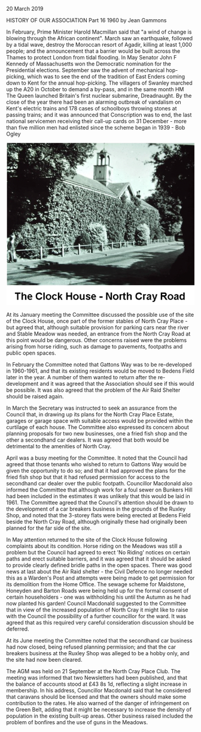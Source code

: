 20 March 2019

HISTORY OF OUR ASSOCIATION Part 16 1960 by Jean Gammons

In February, Prime Minister Harold Macmillan said that "a wind of change is blowing through the African continent". March saw an earthquake, followed by a tidal wave, destroy the Moroccan resort of Agadir, killing at least 1,000 people; and the announcement that a barrier would be built across the Thames to protect London from tidal flooding. In May Senator John F Kennedy of Massachusetts won the Democratic nomination for the Presidential elections. September saw the advent of mechanical hop-picking, which was to see the end of the tradition of East Enders coming down to Kent for the annual hop-picking. The villagers of Swanley marched up the A20 in October to demand a by-pass, and in the same month HM The Queen launched Britain's first nuclear submarine, Dreadnaught. By the close of the year there had been an alarming outbreak of vandalism on Kent's electric trains and 178 cases of schoolboys throwing stones at passing trains; and it was announced that Conscription was to end, the last national servicemen receiving their call-up cards on 31 December - more than five million men had enlisted since the scheme began in 1939 - Bob Ogley

[](http://www.northcrayresidents.org.uk/posters/poster252.pdf)

![Image](images/nm0724_1.gif)

At its January meeting the Committee discussed the possible use of the site of the Clock House, once part of the former stables of North Cray Place - but agreed that, although suitable provision for parking cars near the river and Stable Meadow was needed, an entrance from the North Cray Road at this point would be dangerous. Other concerns raised were the problems arising from horse riding, such as damage to pavements, footpaths and public open spaces.

In February the Committee noted that Gattons Way was to be re-developed in 1960-1961, and that its existing residents would be moved to Bedens Field later in the year. A number of them wanted to return after the re-development and it was agreed that the Association should see if this would be possible. It was also agreed that the problem of the Air Raid Shelter should be raised again.

In March the Secretary was instructed to seek an assurance from the Council that, in drawing up its plans for the North Cray Place Estate, garages or garage space with suitable access would be provided within the curtilage of each house. The Committee also expressed its concern about planning proposals for two new businesses, one a fried fish shop and the other a secondhand car dealers. It was agreed that both would be detrimental to the amenities of North Cray.

April was a busy meeting for the Committee. It noted that the Council had agreed that those tenants who wished to return to Gattons Way would be given the opportunity to do so; and that it had approved the plans for the fried fish shop but that it had refused permission for access to the secondhand car dealer over the public footpath. Councillor Macdonald also informed the Committee that although work for a foul sewer on Bunkers Hill had been included in the estimates it was unlikely that this would be laid in 1961. The Committee agreed that the Council's attention should be drawn to the development of a car breakers business in the grounds of the Ruxley Shop, and noted that the 3-storey flats were being erected at Bedens Field beside the North Cray Road, although originally these had originally been planned for the far side of the site.

In May attention returned to the site of the Clock House following complaints about its condition. Horse riding on the Meadows was still a problem but the Council had agreed to erect 'No Riding' notices on certain paths and erect suitable barriers, and it was agreed that it should be asked to provide clearly defined bridle paths in the open spaces. There was good news at last about the Air Raid shelter - the Civil Defence no longer needed this as a Warden's Post and attempts were being made to get permission for its demolition from the Home Office. The sewage scheme for Maidstone, Honeyden and Barton Roads were being held up for the formal consent of certain householders - one was withholding his until the Autumn as he had now planted his garden! Council Macdonald suggested to the Committee that in view of the increased population of North Cray it might like to raise with the Council the possibility of a further councillor for the ward. It was agreed that as this required very careful consideration discussion should be deferred.

At its June meeting the Committee noted that the secondhand car business had now closed, being refused planning permission; and that the car breakers business at the Ruxley Shop was alleged to be a hobby only, and the site had now been cleared.

The AGM was held on 21 September at the North Cray Place Club. The meeting was informed that two Newsletters had been published, and that the balance of accounts stood at £43 8s 1d, reflecting a slight increase in membership. In his address, Councillor Macdonald said that he considered that caravans should be licensed and that the owners should make some contribution to the rates. He also warned of the danger of infringement on the Green Belt, adding that it might be necessary to increase the density of population in the existing built-up areas. Other business raised included the problem of bonfires and the use of guns in the Meadows.
